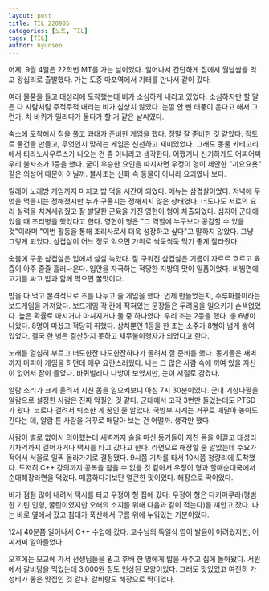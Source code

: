 ```yaml
---
layout: post
title: TIL_220905
categories: [노트, TIL]
tags: [TIL]
author: hyunseo
---
```


어제, 9월 4일은 22학번 MT를 가는 날이었다. 일어나서 간단하게 집에서 월남쌈을 먹고 왕십리로 출발했다. 가는 도중 마포역에서 기태를 만나서 같이 갔다.

여러 물품을 들고 대성리에 도착했는데 비가 소심하게 내리고 있었다. 소심하지만 할 말은 다 사람처럼 주적주적 내리는 비가 심상치 않았다. 눈깔 안 삔 태풍이 온다고 해서 그런가. 차 바퀴가 밀리다가 돌다가 할 거 같은 날씨였다.

숙소에 도착해서 짐을 풀고 과대가 준비한 게임을 했다. 정말 잘 준비한 것 같았다. 점토로 물건을 만들고, 무엇인지 맞히는 게임은 신선하고 재미있었다. 그래도 동물 카테고리에서 티라노사우루스가 나오는 건 좀 아니라고 생각한다. 어쨌거나 신기하게도 어찌어찌 우리 불사조가 1등을 했다. 굳이 우승한 요인을 따지자면 우정이 형이 제안한 "끼요요욧" 같은 의성어 때문이 아닐까. 불사조는 신화 속 동물이 아니라 요괴였나 보다.

릴레이 노래방 게임까지 마치고 밥 먹을 시간이 되었다. 메뉴는 삼겹살이었다. 저녁에 무엇을 먹을지는 정해졌지만 누가 구울지는 정해지지 않은 상태였다. 너도나도 서로의 요리 실력을 치켜세워줬고 잘 발달한 근육을 가진 영현이 형이 차출되었다. 심지어 군대에 있을 때 조리병을 했었다고 한다. 영현이 형은 "그 역할에 누구보다 공감할 수 있을 것"이라며 "이번 활동을 통해 조리사로서 더욱 성장하고 싶다"고 말하지 않았다. 그냥 그렇게 되었다. 삼겹살이 어느 정도 익으면 가위로 싹둑싹둑 먹기 좋게 잘라줬다.

숯불에 구운 삼겹살은 입에서 살살 녹았다. 잘 구워진 삼겹살은 기름이 자르르 흐르고 육즙이 아주 줄줄 흘러나온다. 입안을 자극하는 적당한 지방의 맛이 일품이었다.
비빔면에 고기를 싸고 밥과 함께 먹으면 꿀맛이다.

밥을 다 먹고 본격적으로 조를 나누고 술 게임을 했다. 언제 만들었는지, 주루마블이라는 보드게임을 가져왔다. 보드게임 각 칸에 적혀있는 문장들은 두려움을 일으키기 손색없었다. 높은 확률로 마시거나 마셔지거나 둘 중 하나였다. 우리 조는 2등을 했다. 총 6병이 나왔다. 8명이 마셨고 적당히 취했다. 상처뿐인 1등을 한 조는 소주가 8병이 넘게 쌓여 있었다. 결국 한 병은 결산하지 못하고 채무불이행자가 되었다고 한다.

노래를 열심히 부르고 너도한잔 나도한잔하다가 졸려서 잘 준비를 했다. 동기들은 새벽까지 마피아 게임을 하던데 매우 요란스러웠다. 나는 그 많은 사람 속에 끼여 있을 자신이 없어서 잠이 들었다. 바퀴벌레나 나방이 보였지만, 눈이 저절로 감겼다.

알람 소리가 크게 울려서 지친 몸을 일으켜보니 아침 7시 30분이었다. 군대 기상나팔을 알람으로 설정한 사람은 진짜 악질인 것 같다. 군대에서 고작 3번만 들었는데도 PTSD가 왔다. 코로나 걸려서 퇴소한 게 꿈인 줄 알았다. 국방부 시계는 거꾸로 매달아 놓아도 간다는 데, 알람 튼 사람을 거꾸로 매달아 보는 건 어떨까. 생각만 했다.

사람이 별로 없어서 의아했는데 새벽까지 술을 마신 동기들이 지친 몸을 이끌고 대성리 기차역까지 걸어가거나 택시를 타고 갔다고 한다. 라면으로 해장할 줄 알았는데 수요가 적어서 서울로 일찍 올라가기로 결정됐다. 9시쯤 기차를 타서 10시쯤 청량리에 도착했다. 도저히 C++ 강의까지 공복을 참을 수 없을 것 같아서 우정이 형과 할매순대국에서 순대해장라면을 먹었다. 매콤하다기보단 얼큰한 맛이었다. 해장으로 딱이었다.

비가 점점 많이 내려서 택시를 타고 우정이 형 집에 갔다. 우정이 형은 다키마쿠라(평범한 기린 인형, 꿀린이였지만 오해의 소지를 위해 다음과 같이 적는다)를 껴안고 잤다. 나는 바로 옆에서 잤고 침대가 푹신해서 구름 위에 누워있는 기분이었다.

12시 40분쯤 일어나서 C++ 수업에 갔다. 교수님의 독일식 영어 발음이 어려웠지만, 어찌저찌 알아들었다.

오후에는 모교에 가서 선생님들을 뵙고 후배 한 명에게 밥을 사주고 집에 돌아왔다. 서원에서 갈비탕을 먹었는데 3,000원 정도 인상된 모양이었다. 그래도 맛있었고 여전히 가성비가 좋은 맛집인 것 같다. 갈비탕도 해장으로 딱이었다.
